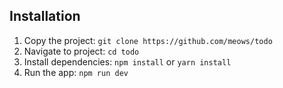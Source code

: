 ##  Installation

 1. Copy the project: `git clone https://github.com/meows/todo`
 2. Navigate to project: `cd todo`
 3. Install dependencies: `npm install` or `yarn install`
 4. Run the app: `npm run dev`